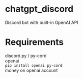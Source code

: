 # chatgpt_discord
Discord bot with built-in OpenAI API  

# Requirements
discord.py / py-cord  
openai  
`pip install openai py-cord`  
money on openai account  

